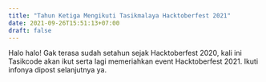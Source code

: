 ```yaml
---
title: "Tahun Ketiga Mengikuti Tasikmalaya Hacktoberfest 2021"
date: 2021-09-26T15:51:13+07:00
draft: false
---
```


Halo halo! Gak terasa sudah setahun sejak Hacktoberfest 2020, kali ini Tasikcode akan ikut serta lagi memeriahkan event Hacktoberfest 2021. Ikuti infonya dipost selanjutnya ya. 
